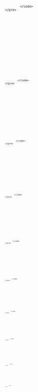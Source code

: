 <h2></h2>
        <h3></h3>
    <pre>
            <code>

            </code>
    </pre>
<br>

<h2></h2>
        <h3></h3>
    <pre>
            <code>
            
            </code>
    </pre>
<br>

<h2></h2>
        <h3></h3>
    <pre>
            <code>
            
            </code>
    </pre>
<br>

<h2></h2>
        <h3></h3>
    <pre>
            <code>

            </code>
    </pre>
<br>

<h2></h2>
        <h3></h3>
    <pre>
            <code>
            
            </code>
    </pre>
<br>

<h2></h2>
        <h3></h3>
    <pre>
            <code>
            
            </code>
    </pre>
<br>

<h2></h2>
        <h3></h3>
    <pre>
            <code>

            </code>
    </pre>
<br>

<h2></h2>
        <h3></h3>
    <pre>
            <code>
            
            </code>
    </pre>
<br>

<h2></h2>
        <h3></h3>
    <pre>
            <code>
            
            </code>
    </pre>
<br>

<h2></h2>
        <h3></h3>
    <pre>
            <code>
            
            </code>
    </pre>
